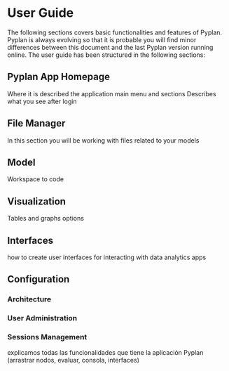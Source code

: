 # User Guide

The following sections covers basic functionalities and features of Pyplan.
Pyplan is always evolving so that it is probable you will find minor differences between this document and the last Pyplan version running online.
The user guide has been structured in the following sections:
## Pyplan App Homepage
Where it is described the application main menu and sections Describes what you see after login

## File Manager
In this section you will be working with files related to your models

## Model
Workspace to code

## Visualization
Tables and graphs options

## Interfaces
how to create user interfaces for interacting with data analytics apps

## Configuration
### Architecture
### User Administration
### Sessions Management

explicamos todas las funcionalidades que tiene la aplicación Pyplan (arrastrar nodos, evaluar, consola, interfaces)

<!--stackedit_data:
eyJoaXN0b3J5IjpbNTQ1MTg2Mzg2LC0xMjczNDc2NDYwLC0xOD
AyMzAzNTg0XX0=
-->